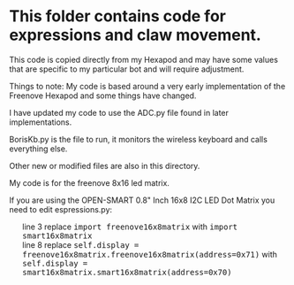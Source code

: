 <h1>This folder contains code for expressions and claw movement.</h1>

This code is copied directly from my Hexapod and may have some values that are specific to my particular bot and will require adjustment.

Things to note:
My code is based around a very early implementation of the Freenove Hexapod and some things have changed.

I have updated my code to use the ADC.py file found in later implementations.

BorisKb.py is the file to run, it monitors the wireless keyboard and calls everything else.

Other new or modified files are also in this directory.

My code is for the freenove 8x16 led matrix.

If you are using the OPEN-SMART 0.8" Inch 16x8 I2C LED Dot Matrix you need to edit espressions.py:
<ul>
line 3 replace <tt>import freenove16x8matrix</tt> with <tt>import smart16x8matrix</tt>   <br />
line 8 replace <tt>self.display = freenove16x8matrix.freenove16x8matrix(address=0x71)</tt> with <tt>self.display = smart16x8matrix.smart16x8matrix(address=0x70)</tt>
</ul>
